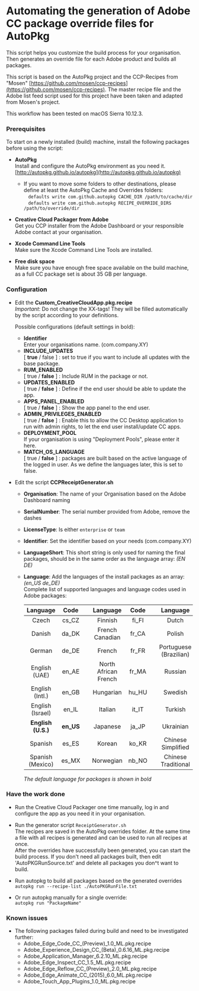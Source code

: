 # Automating the generation of Adobe CC package override files for AutoPkg
  
This script helps you customize the build process for your organisation.
Then generates an override file for each Adobe product and builds all packages.

This script is based on the AutoPkg project and the CCP-Recipes from "Mosen" [https://github.com/mosen/ccp-recipes](https://github.com/mosen/ccp-recipes). The master recipe file and the Adobe list feed script used for this project have been taken and adapted from Mosen's project.

This workflow has been tested on macOS Sierra 10.12.3.

### Prerequisites

To start on a newly installed (build) machine, install the following packages before using the script:

- __AutoPkg__  
Install and configure the AutoPkg environment as you need it. [http://autopkg.github.io/autopkg](http://autopkg.github.io/autopkg)  
  - If you want to move some folders to other destinations, please define at least the AutoPkg Cache and Overrides folders:  
    `defaults write com.github.autopkg CACHE_DIR /path/to/cache/dir`  
    `defaults write com.github.autopkg RECIPE_OVERRIDE_DIRS /path/to/override/dir`
    
- __Creative Cloud Packager from Adobe__  
Get you CCP installer from the Adobe Dashboard or your responsible Adobe contact at your organisation.

- __Xcode Command Line Tools__  
Make sure the Xcode Command Line Tools are installed.

- __Free disk space__  
Make sure you have enough free space available on the build machine, as a full CC package set is about 35 GB per language.

### Configuration	
- Edit the __Custom_CreativeCloudApp.pkg.recipe__  
_Important_: Do not change the XX-tags! They will be filled automatically by the script according to your definitions.

    Possible configurations (default settings in bold):
    - __Identifier__  
Enter your organisations name. (com.company.XY)
    - __INCLUDE_UPDATES__  
[ __true__ / false ] : set to true if you want to include all updates with the base package.
    - __RUM_ENABLED__  
[ true / __false__ ] : Include RUM in the package or not.
    - __UPDATES_ENABLED__  
[ true / __false__ ] : Define if the end user should be able to update the app.
    - __APPS_PANEL_ENABLED__  
[ true / __false__ ] : Show the app panel to the end user.
    - __ADMIN_PRIVILEGES_ENABLED__  
[ true / __false__ ] : Enable this to allow the CC Desktop application to run with admin rights, to let the end user install/update CC apps.
    - __DEPLOYMENT_POOL__  
If your organisation is using "Deployment Pools", please enter it here.
    - __MATCH_OS_LANGUAGE__  
[ true / __false__ ] : packages are built based on the active language of the logged in user. As we define the languages later, this is set to false.

- Edit the script __CCPReceiptGenerator.sh__  
    - __Organisation__: The name of your Organisation based on the Adobe Dashboard naming  
    - __SerialNumber__: The serial number provided from Adobe, remove the dashes  
    - __LicenseType__: Is either `enterprise` or `team`  
    - __Identifier__: Set the identifier based on your needs (com.company.XY)  
    - __LanguageShort__: This short string is only used for naming the final packages, should be in the same order as the language array: *(EN DE)*
    - __Language__: Add the languages of the install packages as an array: *(en_US de_DE)*  
    Complete list of supported languages and language codes used in Adobe packages:  

		| Language | Code |   | Language | Code |   | Language | Code |
		| :---: | :---: |:---:| :---: | :---: |:---:| :---: | :---: |
		| Czech | cs_CZ |   | Finnish | fi_FI |   | Dutch | nl_NL |
		| Danish | da_DK |   | French Canadian | fr_CA |   | Polish  | pl_PL |
		| German | de_DE |   | French | fr_FR |   | Portuguese (Brazilian) | pt_BR |
		| English (UAE) | en_AE |   | North African French | fr_MA |   | Russian | ru_RU |
		| English (Intl.) | en_GB |   | Hungarian | hu_HU |   | Swedish | sv_SE |
		| English (Israel) | en_IL |   | Italian | it_IT |   | Turkish | tr_TR |
		| **English (U.S.)** | **en_US** |   | Japanese | ja_JP |   | Ukrainian | uk_UA |
		| Spanish | es_ES |   | Korean | ko_KR |   | Chinese Simplified | zh_CN |
		| Spanish (Mexico) | es_MX |   | Norwegian | nb_NO |   | Chinese Traditional | zh_TW |
		
		_The default language for packages is shown in bold_



### Have the work done
- Run the Creative Cloud Packager one time manually, log in and configure the app as you need it in your organisation.

- Run the generator script `ReceiptGenerator.sh`  
The recipes are saved in the AutoPkg overrides folder. At the same time
a file with all recipes is generated and can be used to run all recipes at once.  
After the overrides have successfully been generated, you can start the build process. If you don't need all packages built, then edit 'AutoPKGRunSource.txt' and delete all packages you don^t want to build.

- Run autopkg to build all packages based on the generated overrides  
`autopkg run --recipe-list ./AutoPKGRunFile.txt` 

- Or run autopkg manually for a single override:  
`autopkg run "PackageName"`


### Known issues
- The following packages failed during build and need to be investigated further:
  - Adobe_Edge_Code_CC_(Preview)_1.0_ML.pkg.recipe
  - Adobe_Experience_Design_CC_(Beta)_0.6.16_ML.pkg.recipe
  - Adobe_Application_Manager_6.2.10_ML.pkg.recipe
  - Adobe_Edge_Inspect_CC_1.5_ML.pkg.recipe
  - Adobe_Edge_Reflow_CC_(Preview)_2.0_ML.pkg.recipe
  - Adobe_Edge_Animate_CC_(2015)_6.0_ML.pkg.recipe
  - Adobe_Touch_App_Plugins_1.0_ML.pkg.recipe
